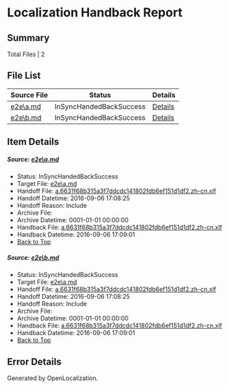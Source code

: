 # <a name='report-top'></a> Localization Handback Report

## Summary
 Total Files | 2

## File List
 Source File | Status | Details 
 ----------- | ------ | ------- 
 [e2e\a.md](https://github.com/OpenLocalizationTestOrg/ol-test0/blob/a470b21c9a6a6ef758c6ab18971d75da7676d746/e2e/a.md) | InSyncHandedBackSuccess | [Details](#6c96437d2354e18d612c8f064752b4572deca0101)
 [e2e\b.md](https://github.com/OpenLocalizationTestOrg/ol-test0/blob/a470b21c9a6a6ef758c6ab18971d75da7676d746/e2e/b.md) | InSyncHandedBackSuccess | [Details](#6c96437d2354e18d612c8f064752b4572deca0102)

## Item Details
##### <a name='6c96437d2354e18d612c8f064752b4572deca0101'></a> Source: [e2e\a.md](https://github.com/OpenLocalizationTestOrg/ol-test0/blob/a470b21c9a6a6ef758c6ab18971d75da7676d746/e2e/a.md)
* Status: InSyncHandedBackSuccess
* Target File: [e2e\a.md](https://github.com/OpenLocalizationTestOrg/ol-test0-zhcn/blob/9af78908a9a187f3c6a9e1a226f14f06008487f6/e2e/a.md)
* Handoff File: [a.6631f68b315a3f7ddcdc141802fdb6ef151d1df2.zh-cn.xlf](https://github.com/OpenLocalizationTestOrg/ol-test0-handoff/blob/d34bd29468a0e4e0a9735c1428f2fce58c074ce3/ol-handoff/OpenLocalizationTestOrg/ol-test0-zhcn/ci/ht/a.6631f68b315a3f7ddcdc141802fdb6ef151d1df2.zh-cn.xlf)
* Handoff Datetime: 2016-09-06 17:08:25
* Handoff Reason: Include
* Archive File: 
* Archive Datetime: 0001-01-01 00:00:00
* Handback File: [a.6631f68b315a3f7ddcdc141802fdb6ef151d1df2.zh-cn.xlf](https://github.com/OpenLocalizationTestOrg/ol-test0-handback/blob/d7be58218da2a33434e95b09120ad926a6cb304a/ol-handback/OpenLocalizationTestOrg/ol-test0-zhcn/ci/ht/a.6631f68b315a3f7ddcdc141802fdb6ef151d1df2.zh-cn.xlf)
* Handback Datetime: 2016-09-06 17:09:01
* [Back to Top](#report-top)

##### <a name='6c96437d2354e18d612c8f064752b4572deca0102'></a> Source: [e2e\b.md](https://github.com/OpenLocalizationTestOrg/ol-test0/blob/a470b21c9a6a6ef758c6ab18971d75da7676d746/e2e/b.md)
* Status: InSyncHandedBackSuccess
* Target File: [e2e\a.md](https://github.com/OpenLocalizationTestOrg/ol-test0-zhcn/blob/9af78908a9a187f3c6a9e1a226f14f06008487f6/e2e/a.md)
* Handoff File: [a.6631f68b315a3f7ddcdc141802fdb6ef151d1df2.zh-cn.xlf](https://github.com/OpenLocalizationTestOrg/ol-test0-handoff/blob/d34bd29468a0e4e0a9735c1428f2fce58c074ce3/ol-handoff/OpenLocalizationTestOrg/ol-test0-zhcn/ci/ht/a.6631f68b315a3f7ddcdc141802fdb6ef151d1df2.zh-cn.xlf)
* Handoff Datetime: 2016-09-06 17:08:25
* Handoff Reason: Include
* Archive File: 
* Archive Datetime: 0001-01-01 00:00:00
* Handback File: [a.6631f68b315a3f7ddcdc141802fdb6ef151d1df2.zh-cn.xlf](https://github.com/OpenLocalizationTestOrg/ol-test0-handback/blob/d7be58218da2a33434e95b09120ad926a6cb304a/ol-handback/OpenLocalizationTestOrg/ol-test0-zhcn/ci/ht/a.6631f68b315a3f7ddcdc141802fdb6ef151d1df2.zh-cn.xlf)
* Handback Datetime: 2016-09-06 17:09:01
* [Back to Top](#report-top)


## Error Details

Generated by OpenLocalization.
